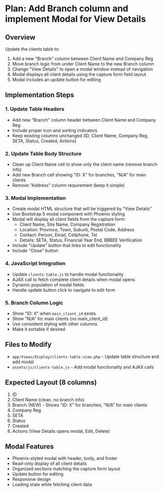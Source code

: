 # Plan: Add Branch column and implement Modal for View Details

## Overview
Update the clients table to:
1. Add a new "Branch" column between Client Name and Company Reg
2. Move branch logic from under Client Name to the new Branch column  
3. Change "View Details" to open a modal window instead of navigation
4. Modal displays all client details using the capture form field layout
5. Modal includes an update button for editing

## Implementation Steps

### 1. Update Table Headers
- Add new "Branch" column header between Client Name and Company Reg
- Include proper icon and sorting indicators
- Keep existing columns unchanged (ID, Client Name, Company Reg, SETA, Status, Created, Actions)

### 2. Update Table Body Structure  
- Clean up Client Name cell to show only the client name (remove branch info)
- Add new Branch cell showing "ID: X" for branches, "N/A" for main clients
- Remove "Address" column requirement (keep it simple)

### 3. Modal Implementation
- Create modal HTML structure that will be triggered by "View Details"
- Use Bootstrap 5 modal component with Phoenix styling
- Modal will display all client fields from the capture form:
  - Client Name, Site Name, Company Registration
  - Location: Province, Town, Suburb, Postal Code, Address
  - Contact: Person, Email, Cellphone, Tel
  - Details: SETA, Status, Financial Year End, BBBEE Verification
- Include "Update" button that links to edit functionality
- Include "Close" button

### 4. JavaScript Integration
- Update `clients-table.js` to handle modal functionality
- AJAX call to fetch complete client details when modal opens
- Dynamic population of modal fields
- Handle update button click to navigate to edit form

### 5. Branch Column Logic
- Show "ID: X" when `main_client_id` exists  
- Show "N/A" for main clients (no main_client_id)
- Use consistent styling with other columns
- Make it sortable if desired

## Files to Modify
- `app/Views/display/clients-table.view.php` - Update table structure and add modal
- `assets/js/clients-table.js` - Add modal functionality and AJAX calls

## Expected Layout (8 columns)
1. ID
2. Client Name (clean, no branch info)
3. Branch (NEW) - Shows "ID: X" for branches, "N/A" for main clients  
4. Company Reg
5. SETA
6. Status
7. Created  
8. Actions (View Details opens modal, Edit, Delete)

## Modal Features
- Phoenix-styled modal with header, body, and footer
- Read-only display of all client details
- Organized sections matching the capture form layout
- Update button for editing
- Responsive design
- Loading state while fetching client data